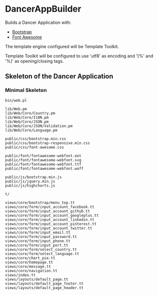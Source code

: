 # DancerAppBuilder

Builds a Dancer Application with:

* [Bootstrap](http://twitter.github.com/bootstrap/)
* [Font Awesome](http://fortawesome.github.com/Font-Awesome)

The template engine configured will be Template Toolkit.

Template Toolkit will be configured to use 'utf8' as encoding and '[%' and '%]' as opening/closing tags.

## Skeleton of the Dancer Application

### Minimal Skeleton

```shell
bin/web.pl

lib/Web.pm
lib/Web/Core/Country.pm
lib/Web/Core/I18N.pm
lib/Web/Core/JSON.pm
lib/Web/Core/JSON/Validation.pm
lib/Web/Core/Language.pm

public/css/bootstrap.min.css  
public/css/bootstrap-responsive.min.css  
public/css/font-awesome.css

public/font/fontawesome-webfont.eot
public/font/fontawesome-webfont.svg
public/font/fontawesome-webfont.ttf
public/font/fontawesome-webfont.woff

public/js/bootstrap.min.js
public/js/jquery.min.js
public/js/highcharts.js

t/

views/core/bootstrap/menu_top.tt
views/core/form/input_account_facebook.tt
views/core/form/input_account_github.tt
views/core/form/input_account_googleplus.tt
views/core/form/input_account_linkedin.tt
views/core/form/input_account_pinterest.tt
views/core/form/input_account_twitter.tt
views/core/form/input_email.tt
views/core/form/input_password.tt
views/core/form/input_phone.tt
views/core/form/input_port.tt
views/core/form/select_country.tt
views/core/form/select_language.tt
views/core/chart_pie.tt
views/core/homepage.tt
views/core/message.tt
views/core/navigation.tt
views/index.tt
views/layouts/default_page.tt
views/layouts/default_page_footer.tt
views/layouts/default_page_header.tt
```